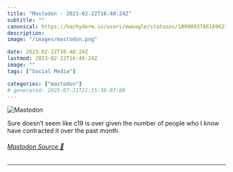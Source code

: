 ```yaml
---
title: "Mastodon - 2023-02-22T16:40:24Z"
subtitle: ""
canonical: https://hachyderm.io/users/mweagle/statuses/109909378618962332
description:
image: "/images/mastodon.png"

date: 2023-02-22T16:40:24Z
lastmod: 2023-02-22T16:40:24Z
image: ""
tags: ["Social Media"]

categories: ["mastodon"]
# generated: 2025-07-21T21:15:38-07:00
---
```

![Mastodon](/images/mastodon.png)

<p>Sure doesn’t seem like c19 is over given the number of people who I know have contracted it over the past month.</p>


###### [Mastodon Source 🐘](https://hachyderm.io/@mweagle/109909378618962332)

___
